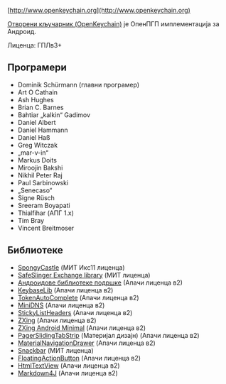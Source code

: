 [//]: #

[http://www.openkeychain.org](http://www.openkeychain.org)

[Отворени кључарник (OpenKeychain)](http://www.openkeychain.org) је ОпенПГП имплементација за Андроид.

Лиценца: ГПЛв3+

## Програмери
  * Dominik Schürmann (главни програмер)
  * Art O Cathain
  * Ash Hughes
  * Brian C. Barnes
  * Bahtiar „kalkin“ Gadimov
  * Daniel Albert
  * Daniel Hammann
  * Daniel Haß
  * Greg Witczak
  * „mar-v-in“
  * Markus Doits
  * Miroojin Bakshi
  * Nikhil Peter Raj
  * Paul Sarbinowski
  * „Senecaso“
  * Signe Rüsch
  * Sreeram Boyapati
  * Thialfihar (АПГ 1.x)
  * Tim Bray
  * Vincent Breitmoser

## Библиотеке
  * [SpongyCastle](http://rtyley.github.com/spongycastle/) (МИТ Икс11 лиценца)
  * [SafeSlinger Exchange library](https://github.com/SafeSlingerProject/exchange-android) (МИТ лиценца)
  * [Андроидове библиотеке подршке](http://developer.android.com/tools/support-library/index.html) (Апачи лиценца в2)
  * [KeybaseLib](https://github.com/timbray/KeybaseLib) (Апачи лиценца в2)
  * [TokenAutoComplete](https://github.com/splitwise/TokenAutoComplete) (Апачи лиценца в2)
  * [MiniDNS](https://github.com/rtreffer/minidns) (Апачи лиценца в2)
  * [StickyListHeaders](https://github.com/emilsjolander/StickyListHeaders) (Апачи лиценца в2)
  * [ZXing](https://github.com/zxing/zxing) (Апачи лиценца в2)
  * [ZXing Android Minimal](https://github.com/journeyapps/zxing-android-embedded) (Апачи лиценца в2)
  * [PagerSlidingTabStrip](https://github.com/jpardogo/PagerSlidingTabStrip) (Материјал дизајн)</a> (Апачи лиценца в2)
  * [MaterialNavigationDrawer](https://github.com/neokree/MaterialNavigationDrawer) (Апачи лиценца в2)
  * [Snackbar](https://github.com/nispok/snackbar) (МИТ лиценца)
  * [FloatingActionButton](https://github.com/futuresimple/android-floating-action-button) (Апачи лиценца в2)
  * [HtmlTextView](https://github.com/dschuermann/html-textview) (Апачи лиценца в2)
  * [Markdown4J](https://github.com/jdcasey/markdown4j) (Апачи лиценца в2)